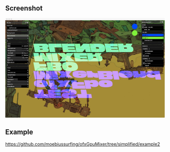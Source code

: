 
## Screenshot
![Alt text](/screenshot.jpeg?raw=true "MoebiusSurfing")

## Example
https://github.com/moebiussurfing/ofxGpuMixer/tree/simplified/example2